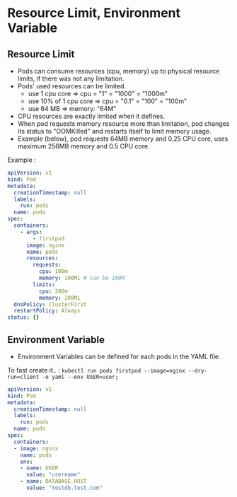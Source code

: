 # Resource Limit, Environment Variable

## Resource Limit

- Pods can consume resources (cpu, memory) up to physical resource limits, if there was not any limitation.
- Pods' used resources can be limited.
  - use 1 cpu core => cpu = "1" = "1000" = "1000m"
  - use 10% of 1 cpu core => cpu = "0.1" = "100" = "100m"
  - use 64 MB => memory: "64M"
- CPU resources are exactly limited when it defines.
- When pod requests memory resource more than limitation, pod changes its status to "OOMKilled" and restarts itself to limit memory usage.
- Example (below), pod requests 64MB memory and 0.25 CPU core, uses maximum 256MB memory and 0.5 CPU core.

Example :

```yaml
apiVersion: v1
kind: Pod
metadata:
  creationTimestamp: null
  labels:
    run: pods
  name: pods
spec:
  containers:
    - args:
        - firstpod
      image: nginx
      name: pods
      resources:
        requests:
          cpu: 100m
          memory: 100Mi # can be 100M
        limits:
          cpu: 200m
          memory: 200Mi
  dnsPolicy: ClusterFirst
  restartPolicy: Always
status: {}
```

## Environment Variable

- Environment Variables can be defined for each pods in the YAML file.

To fast create it.. : `kubectl run pods firstpod --image=nginx --dry-run=client -o yaml --env USER=user;`

```yml
apiVersion: v1
kind: Pod
metadata:
  creationTimestamp: null
  labels:
    run: pods
  name: pods
spec:
  containers:
  - image: nginx
    name: pods
    env:
    - name: USER
      value: "username"
    - name: DATABASE_HOST
      value: "testdb.test.com"
```

